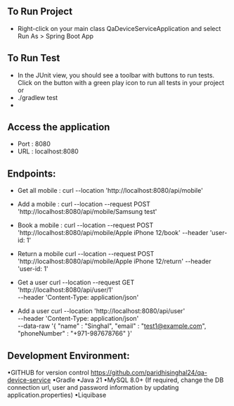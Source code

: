 ## To Run Project
- Right-click on your main class QaDeviceServiceApplication and select Run As > Spring Boot App

## To Run Test
- In the JUnit view, you should see a toolbar with buttons to run tests. Click on the button with a green play icon to run all tests in your project or
- ./gradlew test
- 
## Access the application 
   - Port : 8080 
   - URL :  localhost:8080
  
## Endpoints:
- Get all mobile : 
	curl --location 'http://localhost:8080/api/mobile'

- Add a mobile   :
  	curl --location --request POST 'http://localhost:8080/api/mobile/Samsung test' 

- Book a mobile  : 
  	curl --location --request POST 'http://localhost:8080/api/mobile/Apple iPhone 12/book' --header 'user-id: 1' 
  
- Return a mobile
		curl --location --request POST 'http://localhost:8080/api/mobile/Apple iPhone 12/return' --header 'user-id: 1' 
	
- Get a user
  	curl --location --request GET 'http://localhost:8080/api/user/1' \
--header 'Content-Type: application/json' 

- Add a user
  	curl --location 'http://localhost:8080/api/user' \
--header 'Content-Type: application/json' \
--data-raw '{
    "name" : "Singhal",
    "email" : "test1@example.com",
    "phoneNumber" : "+971-987678766"
}'



## Development Environment:
•GITHUB for version control https://github.com/paridhisinghal24/qa-device-service
•Gradle 
•Java 21
•MySQL 8.0+ (If required, change the DB connection url, user and password information by updating application.properties)
•Liquibase
